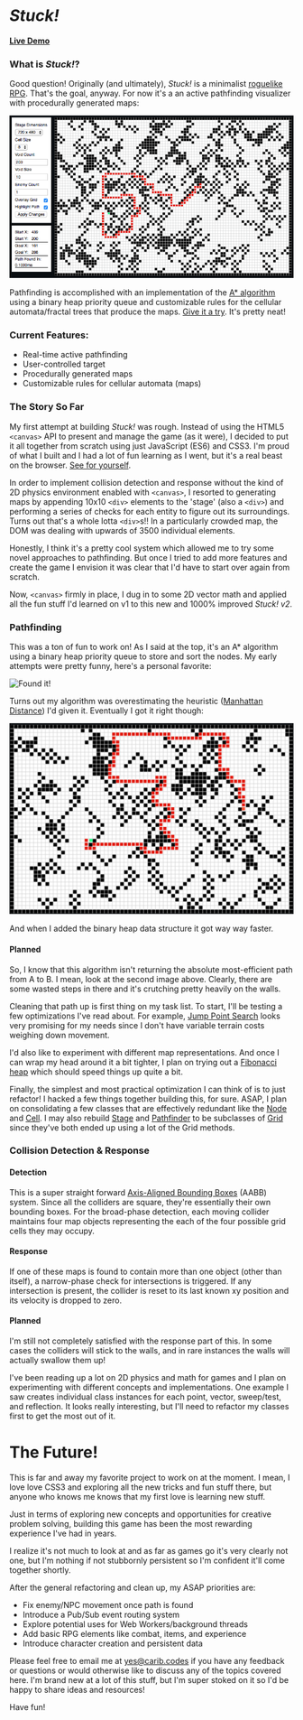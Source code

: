 # **_Stuck!_**
**[Live Demo](https://carib.codes/stuck)**

### What is _Stuck!_?

Good question! Originally (and ultimately), _Stuck!_ is a minimalist [roguelike RPG](https://en.wikipedia.org/wiki/Roguelike).
That's the goal, anyway. For now it's a an active pathfinding visualizer with procedurally generated maps:

![_Stuck!_ Pathfinding Visualizer](/assets_readme/stuck_readme_still.png)

Pathfinding is accomplished with an implementation of the [A* algorithm](https://en.wikipedia.org/wiki/A*_search_algorithm) using a binary heap priority queue and customizable rules for the cellular automata/fractal trees that produce the maps. [Give it a try](https://carib.codes/stuck). It's pretty neat!

### Current Features:

* Real-time active pathfinding
* User-controlled target
* Procedurally generated maps
* Customizable rules for cellular automata (maps)

### The Story So Far

My first attempt at building _Stuck!_ was rough. Instead of using the HTML5 `<canvas>` API to present and manage the game (as it were), I decided to put it all together from scratch using just JavaScript (ES6) and CSS3. I'm proud of what I built and I had a lot of fun learning as I went, but it's a real beast on the browser. [See for yourself](https://carib.codes/stuck_v1/).

In order to implement collision detection and response without the kind of 2D physics environment enabled with `<canvas>`, I resorted to generating maps by appending 10x10 `<div>` elements to the 'stage' (also a `<div>`) and performing a series of checks for each entity to figure out its surroundings. Turns out that's a whole lotta `<div>`s!! In a particularly crowded map, the DOM was dealing with upwards of 3500 individual elements.

Honestly, I think it's a pretty cool system which allowed me to try some novel approaches to pathfinding. But once I tried to add more features and create the game I envision it was clear that I'd have to start over again from scratch.

Now, `<canvas>` firmly in place, I dug in to some 2D vector math and applied all the fun stuff I'd learned on v1 to this new and 1000% improved _Stuck! v2_.


### Pathfinding

This was a ton of fun to work on! As I said at the top, it's an A* algorithm using a binary heap priority queue to store and sort the nodes. My early attempts were pretty funny, here's a personal favorite:

![Found it!](/assets_readme/v2_early_pathfinding-53.png)

Turns out my algorithm was overestimating the heuristic ([Manhattan Distance](https://en.wikipedia.org/wiki/Taxicab_geometry)) I'd given it. Eventually I got it right though:

![Much better](/assets_readme/v2_good_pathfinding.png)

And when I added the binary heap data structure it got way way faster.

#### Planned
So, I know that this algorithm isn't returning the absolute most-efficient path from A to B. I mean, look at the second image above. Clearly, there are some wasted steps in there and it's crutching pretty heavily on the walls.

Cleaning that path up is first thing on my task list. To start, I'll be testing a few optimizations I've read about. For example, [Jump Point Search](https://en.wikipedia.org/wiki/Jump_point_search) looks very promising for my needs since I don't have variable terrain costs weighing down movement.

I'd also like to experiment with different map representations. And once I can wrap my head around it a bit tighter, I plan on trying out a [Fibonacci heap](https://en.wikipedia.org/wiki/Fibonacci_heap) which should speed things up quite a bit.

Finally, the simplest and most practical optimization I can think of is to just refactor! I hacked a few things together building this, for sure. ASAP, I plan on consolidating a few classes that are effectively redundant like the [Node](https://github.com/carib/stuck/blob/master/site/js/entities/map_grid/heap.js) and  [Cell](https://github.com/carib/stuck/blob/master/site/js/entities/map_grid/cell.js). I may also rebuild [Stage](https://github.com/carib/stuck/blob/master/site/js/entities/stage.js) and [Pathfinder](https://github.com/carib/stuck/blob/master/site/js/entities/map_grid/pathfinder.js) to be subclasses of [Grid](https://github.com/carib/stuck/blob/master/site/js/entities/map_grid/grid.js) since they've both ended up using a lot of the Grid methods.

### Collision Detection & Response

#### Detection
This is a super straight forward [Axis-Aligned Bounding Boxes](https://en.wikipedia.org/wiki/Bounding_volume) (AABB) system. Since all the colliders are square, they're essentially their own bounding boxes. For the broad-phase detection, each moving collider maintains four map objects representing the each of the four possible grid cells they may occupy.

#### Response
If one of these maps is found to contain more than one object (other than itself), a narrow-phase check for intersections is triggered. If any intersection is present, the collider is reset to its last known xy position and its velocity is dropped to zero.

#### Planned
I'm still not completely satisfied with the response part of this. In some cases the colliders will stick to the walls, and in rare instances the walls will actually swallow them up!

I've been reading up a lot on 2D physics and math for games and I plan on experimenting with different concepts and implementations. One example I saw creates individual class instances for each point, vector, sweep/test, and reflection. It looks really interesting, but I'll need to refactor my classes first to get the most out of it.

# The Future!
This is far and away my favorite project to work on at the moment. I mean, I love love CSS3 and exploring all the new tricks and fun stuff there, but anyone who knows me knows that my first love is learning new stuff.

Just in terms of exploring new concepts and opportunities for creative problem solving, building this game has been the most rewarding experience I've had in years.

I realize it's not much to look at and as far as games go it's very clearly not one, but I'm nothing if not stubbornly persistent so I'm confident it'll come together shortly.

After the general refactoring and clean up, my ASAP priorities are:

* Fix enemy/NPC movement once path is found
* Introduce a Pub/Sub event routing system
* Explore potential uses for Web Workers/background threads
* Add basic RPG elements like combat, items, and experience
* Introduce character creation and persistent data

Please feel free to email me at <yes@carib.codes> if you have any feedback or questions or would otherwise like to discuss any of the topics covered here. I'm brand new at a lot of this stuff, but I'm super stoked on it so I'd be happy to share ideas and resources!

Have fun!
